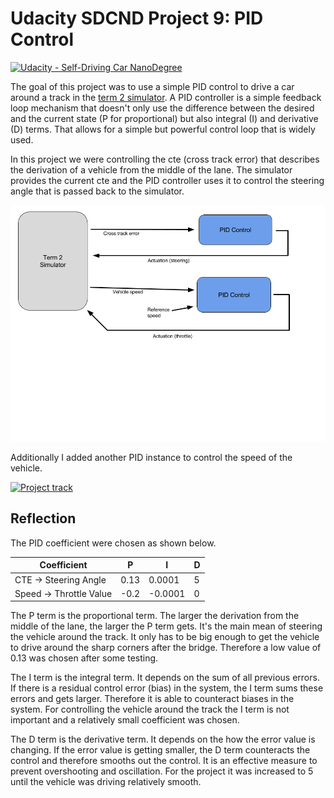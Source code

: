 # Udacity SDCND Project 9: PID Control
[![Udacity - Self-Driving Car NanoDegree](https://s3.amazonaws.com/udacity-sdc/github/shield-carnd.svg)](http://www.udacity.com/drive)



The goal of this project was to use a simple PID control to drive a car around a track in the [term 2 simulator](https://github.com/udacity/self-driving-car-sim/releases). A PID controller is a simple feedback loop mechanism that doesn't only use the difference between the desired and the current state (P for proportional) but also integral (I) and derivative (D) terms. That allows for a simple but powerful control loop that is widely used.

In this project we were controlling the cte (cross track error) that describes the derivation of a vehicle from the middle of the lane. The simulator provides the current cte and the PID controller uses it to control the steering angle that is passed back to the simulator.

![PID](https://github.com/stefancyliax/CarND-PID-Control-Project/raw/master/pic/PID.png)


Additionally I added another PID instance to control the speed of the vehicle.


[![Project track](https://github.com/stefancyliax/CarND-PID-Control-Project/raw/master/pic/PID.gif)](https://youtu.be/AE_pA-dvYC8)

## Reflection

The PID coefficient were chosen as shown below.

| Coefficient             | P    | I       | D |
|-------------------------|------|---------|---|
| CTE -> Steering Angle   | 0.13 | 0.0001  | 5 |
| Speed -> Throttle Value | -0.2 | -0.0001 | 0 |

The P term is the proportional term. The larger the derivation from the middle of the lane, the larger the P term gets. It's the main mean of steering the vehicle around the track. It only has to be big enough to get the vehicle to drive around the sharp corners after the bridge. Therefore a low value of 0.13 was chosen after some testing.

The I term is the integral term. It depends on the sum of all previous errors. If there is a residual control error (bias) in the system, the I term sums these errors and gets larger. Therefore it is able to counteract biases in the system. For controlling the vehicle around the track the I term is not important and a relatively small coefficient was chosen.

The D term is the derivative term. It depends on the how the error value is changing. If the error value is getting smaller, the D term counteracts the control and therefore smooths out the control. It is an effective measure to prevent overshooting and oscillation. For the project it was increased to 5 until the vehicle was driving relatively smooth. 